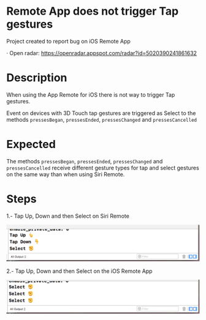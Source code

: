 # Remote App does not trigger Tap gestures
Project created to report bug on iOS Remote App

· Open radar: https://openradar.appspot.com/radar?id=5020390241861632

# Description
When using the App Remote for iOS there is not way to trigger Tap gestures. 

Event on devices with 3D Touch tap gestures are triggered as Select to the methods `pressesBegan`, `pressesEnded`, `pressesChanged` and `pressesCancelled`

# Expected 
The methods `pressesBegan`, `pressesEnded`, `pressesChanged` and `pressesCancelled` receive different gesture types for tap and select gestures on the same way than when using Siri Remote.

# Steps

1.- Tap Up, Down and then Select on Siri Remote

![](siri_remote.png)

2.- Tap Up, Down and then Select on the iOS Remote App

![](app_remote.png)

